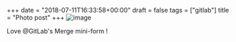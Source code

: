 +++
date = "2018-07-11T16:33:58+00:00"
draft = false
tags = ["gitlab"]
title = "Photo post"
+++
![image](/img/2018-07-11-photo-post/d2e1297fca35246202aac2ef58e6b64f9144ece61f989160990d276016e6b649.png)

Love @GitLab's Merge mini-form !

